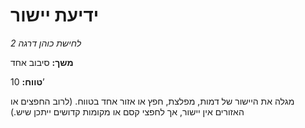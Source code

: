 # ידיעת יישור

*לחישת כוהן דרגה 2*

**משך:** סיבוב אחד

**טווח:** 10’

מגלה את היישור של דמות, מפלצת, חפץ או אזור אחד בטווח. (לרוב החפצים או האזורים אין יישור, אך לחפצי קסם או מקומות קדושים ייתכן שיש.)